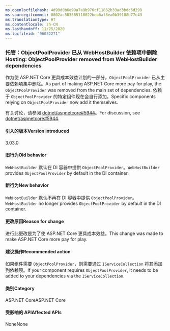 ```yaml
---
ms.openlocfilehash: 4d99d0b6e99a7a9b976cf11832b33ad3bdc6d299
ms.sourcegitcommit: 0802ac583585110022beb6af8ea0b39188b77c43
ms.translationtype: HT
ms.contentlocale: zh-CN
ms.lasthandoff: 11/25/2020
ms.locfileid: "96032271"
---
```

### <a name="hosting-objectpoolprovider-removed-from-webhostbuilder-dependencies"></a><span data-ttu-id="8a639-101">托管：ObjectPoolProvider 已从 WebHostBuilder 依赖项中删除</span><span class="sxs-lookup"><span data-stu-id="8a639-101">Hosting: ObjectPoolProvider removed from WebHostBuilder dependencies</span></span>

<span data-ttu-id="8a639-102">作为使 ASP.NET Core 更具成本效益计划的一部分，`ObjectPoolProvider` 已从主要依赖项集中删除。</span><span class="sxs-lookup"><span data-stu-id="8a639-102">As part of making ASP.NET Core more pay for play, the `ObjectPoolProvider` was removed from the main set of dependencies.</span></span> <span data-ttu-id="8a639-103">依赖于 `ObjectPoolProvider` 的特定组件现在会自行添加。</span><span class="sxs-lookup"><span data-stu-id="8a639-103">Specific components relying on `ObjectPoolProvider` now add it themselves.</span></span>

<span data-ttu-id="8a639-104">有关讨论，请参阅 [dotnet/aspnetcore#5944](https://github.com/dotnet/aspnetcore/issues/5944)。</span><span class="sxs-lookup"><span data-stu-id="8a639-104">For discussion, see [dotnet/aspnetcore#5944](https://github.com/dotnet/aspnetcore/issues/5944).</span></span>

#### <a name="version-introduced"></a><span data-ttu-id="8a639-105">引入的版本</span><span class="sxs-lookup"><span data-stu-id="8a639-105">Version introduced</span></span>

<span data-ttu-id="8a639-106">3.0</span><span class="sxs-lookup"><span data-stu-id="8a639-106">3.0</span></span>

#### <a name="old-behavior"></a><span data-ttu-id="8a639-107">旧行为</span><span class="sxs-lookup"><span data-stu-id="8a639-107">Old behavior</span></span>

<span data-ttu-id="8a639-108">`WebHostBuilder` 默认在 DI 容器中提供 `ObjectPoolProvider`。</span><span class="sxs-lookup"><span data-stu-id="8a639-108">`WebHostBuilder` provides `ObjectPoolProvider` by default in the DI container.</span></span>

#### <a name="new-behavior"></a><span data-ttu-id="8a639-109">新行为</span><span class="sxs-lookup"><span data-stu-id="8a639-109">New behavior</span></span>

<span data-ttu-id="8a639-110">`WebHostBuilder` 默认不再在 DI 容器中提供 `ObjectPoolProvider`。</span><span class="sxs-lookup"><span data-stu-id="8a639-110">`WebHostBuilder` no longer provides `ObjectPoolProvider` by default in the DI container.</span></span>

#### <a name="reason-for-change"></a><span data-ttu-id="8a639-111">更改原因</span><span class="sxs-lookup"><span data-stu-id="8a639-111">Reason for change</span></span>

<span data-ttu-id="8a639-112">进行此更改是为了使 ASP.NET Core 更具成本效益。</span><span class="sxs-lookup"><span data-stu-id="8a639-112">This change was made to make ASP.NET Core more pay for play.</span></span>

#### <a name="recommended-action"></a><span data-ttu-id="8a639-113">建议操作</span><span class="sxs-lookup"><span data-stu-id="8a639-113">Recommended action</span></span>

<span data-ttu-id="8a639-114">如果组件需要 `ObjectPoolProvider`，则需要通过 `IServiceCollection` 将其添加到依赖项。</span><span class="sxs-lookup"><span data-stu-id="8a639-114">If your component requires `ObjectPoolProvider`, it needs to be added to your dependencies via the `IServiceCollection`.</span></span>

#### <a name="category"></a><span data-ttu-id="8a639-115">类别</span><span class="sxs-lookup"><span data-stu-id="8a639-115">Category</span></span>

<span data-ttu-id="8a639-116">ASP.NET Core</span><span class="sxs-lookup"><span data-stu-id="8a639-116">ASP.NET Core</span></span>

#### <a name="affected-apis"></a><span data-ttu-id="8a639-117">受影响的 API</span><span class="sxs-lookup"><span data-stu-id="8a639-117">Affected APIs</span></span>

<span data-ttu-id="8a639-118">None</span><span class="sxs-lookup"><span data-stu-id="8a639-118">None</span></span>

<!-- 

#### Affected APIs

Not detectable via API analysis

-->
